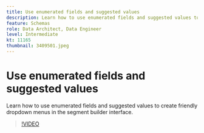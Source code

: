 ```yaml
---
title: Use enumerated fields and suggested values
description: Learn how to use enumerated fields and suggested values to create friendly dropdown menus in the segment builder interface.
feature: Schemas
role: Data Architect, Data Engineer
level: Intermediate
kt: 11165
thumbnail: 3409501.jpeg
---
```


# Use enumerated fields and suggested values

Learn how to use enumerated fields and suggested values to create friendly dropdown menus in the segment builder interface.

>[!VIDEO](https://video.tv.adobe.com/v/3409501/?quality=12&learn=on)
